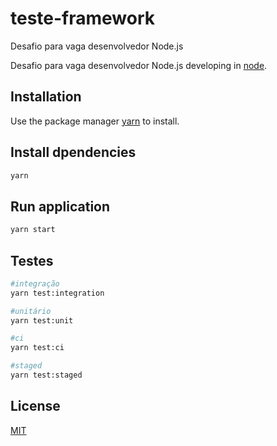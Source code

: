 # teste-framework

Desafio para vaga desenvolvedor Node.js

Desafio para vaga desenvolvedor Node.js developing in [node](https://nodejs.org/en/).

## Installation

Use the package manager [yarn](https://classic.yarnpkg.com/) to install.

## Install dpendencies

```bash
yarn
```

## Run application

```bash
yarn start
```

## Testes

```bash
#integração
yarn test:integration

#unitário
yarn test:unit

#ci
yarn test:ci

#staged
yarn test:staged


```

## License

[MIT](https://choosealicense.com/licenses/mit/)
